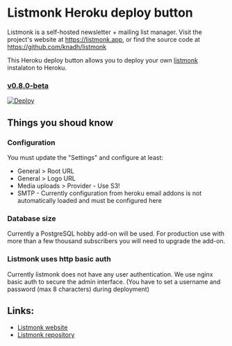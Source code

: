 # Listmonk Heroku deploy button

Listmonk is a self-hosted newsletter + mailing list manager.
Visit the project's website at https://listmonk.app, or find the source code at https://github.com/knadh/listmonk

This Heroku deploy button allows you to deploy your own [listmonk](https://listmonk.app/) instalaton to Heroku.

### [v0.8.0-beta](https://github.com/knadh/listmonk/releases/tag/v0.8.0-beta)
[![Deploy](https://www.herokucdn.com/deploy/button.svg)](https://heroku.com/deploy?template=https://github.com/valentinradu/listmonk-heroku)

## Things you shoud know

### Configuration
You must update the "Settings" and configure at least: 

* General > Root URL
* General > Logo URL
* Media uploads > Provider - Use S3!
* SMTP - Currently configuration from heroku email addons is not automatically loaded and must be configured here

### Database size
Currently a PostgreSQL hobby add-on will be used. For production use with more than a few thousand subscribers you will need to upgrade the add-on.

### Listmonk uses http basic auth
Currently listmonk does not have any user authentication. We use nginx basic auth to secure the admin interface. (You have to set a username and password (max 8 characters) during deployment)

## Links:

* [Listmonk website](https://listmonk.app)
* [Listmonk repository](https://github.com/knadh/listmonk)

